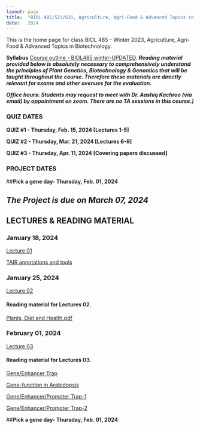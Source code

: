 ```yaml
---
layout: page
title:  "BIOL 485/523/631, Agriculture, Agri-Food & Advanced Topics in Biotechnology, Winter 2024"
date:   2024
---
```

This is the home page for class BIOL 485 - Winter 2023, Agriculture, Agri-Food & Advanced Topics in Biotechnology.

**Syllabus**
[Course outline - BIOL485 winter-UPDATED](https://github.com/kachroolab/kachroolab/files/14045586/BIOL485-523-631.course.outline_Winter2024.pdf). 
**_Reading material provided below is absolutely necessary to comprehensively understand the principles of Plant Genetics, Biotechnology & Genomics that will be taught throughout the course. Therefore these materials are directly relevant for exams and other avenues for the evaluation._** 

**_Office hours: Students may request to meet with Dr. Aashiq Kachroo (via email) by appointment on zoom. There are no TA sessions in this course.)_**

### **QUIZ DATES**

**QUIZ #1 - Thursday, Feb. 15, 2024 [Lectures 1-5]** 

**QUIZ #2 - Thursday, Mar. 21, 2024 [Lectures 6-9]** 

**QUIZ #3 - Thursday, Apr. 11, 2024 [Covering papers discussed]** 

### **PROJECT DATES**

##**Pick a gene day- Thursday, Feb. 01, 2024** 

## **_The Project is due on March 07, 2024_**

## **LECTURES & READING MATERIAL**

### **January 18, 2024**

[Lecture 01](https://github.com/kachroolab/kachroolab/files/13966149/Week1_01182024.pdf)

[TAIR annotations and tools](https://github.com/kachroolab/kachroolab/files/4072467/TAIR.pdf)

### **January 25, 2024**

[Lecture 02](https://github.com/kachroolab/kachroolab/files/14045589/Week2_01242024.pdf) 

#### Reading material for Lectures 02.

[Plants, Diet and Health.pdf](https://github.com/kachroolab/kachroolab/files/4104744/Plants.Diet.and.Health.pdf)

### **February 01, 2024**

[Lecture 03](https://github.com/kachroolab/kachroolab/files/14119308/Week3_01022024.pdf) 

#### Reading material for Lectures 03.

[Gene/Enhancer Trap](https://haseloff.plantsci.cam.ac.uk/tools/gal4system/page138.html)

[Gene-function in Arabidopsis](https://github.com/kachroolab/kachroolab/files/4166942/Plant.gene-Function.approaches.pdf)

[Gene/Enhancer/Promoter Trap-1](https://www.ncbi.nlm.nih.gov/pmc/articles/PMC149045/)

[Gene/Enhancer/Promoter Trap-2](https://github.com/kachroolab/kachroolab/files/7996986/Enhancer_Gene_trap.pdf)

##**Pick a gene day- Thursday, Feb. 01, 2024**






